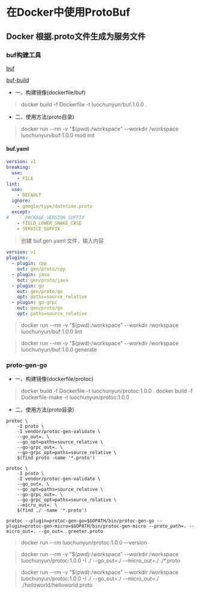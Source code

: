 # 在Docker中使用ProtoBuf

## Docker 根据.proto文件生成为服务文件

### buf构建工具

[buf](https://github.com/bufbuild/buf)

[buf-build](https://buf.build/)

- 一、构建镜像(dockerfile/buf)

> docker build -f Dockerfile -t luochunyun/buf:1.0.0 .

- 二、使用方法(proto目录)

> docker run --rm -v "$(pwd):/workspace" --workdir /workspace luochunyun/buf:1.0.0 mod init

#### buf.yaml
```yaml
version: v1
breaking:
  use:
    - FILE
lint:
  use:
    - DEFAULT
  ignore:
    - google/type/datetime.proto
  except:
#    - PACKAGE_VERSION_SUFFIX
    - FIELD_LOWER_SNAKE_CASE
    - SERVICE_SUFFIX
```

> 创建 buf.gen.yaml 文件，输入内容
```yaml
version: v1
plugins:
  - plugin: cpp
    out: gen/proto/cpp
  - plugin: java
    out: gen/proto/java
  - plugin: go
    out: gen/proto/go
    opt: paths=source_relative
  - plugin: go-grpc
    out: gen/proto/go
    opt: paths=source_relative
```

> docker run --rm -v "$(pwd):/workspace" --workdir /workspace luochunyun/buf:1.0.0 lint

> docker run --rm -v "$(pwd):/workspace" --workdir /workspace luochunyun/buf:1.0.0 generate

### proto-gen-go

- 一、构建镜像(dockerfile/protoc)

> docker build -f Dockerfile -t luochunyun/protoc:1.0.0 .
> docker build -f Dockerfile-make -t luochunyun/protoc:1.0.0 .

- 二、使用方法(proto目录)

```shell
protoc \
    -I proto \
    -I vendor/protoc-gen-validate \
    --go_out=. \
    --go_opt=paths=source_relative \
    --go-grpc_out=. \
    --go-grpc_opt=paths=source_relative \
    $(find proto -name '*.proto')
    
protoc \
    -I proto \
    -I vendor/protoc-gen-validate \
    --go_out=. \
    --go_opt=paths=source_relative \
    --go-grpc_out=. \
    --go-grpc_opt=paths=source_relative \
    --micro_out=. \
    $(find ./ -name '*.proto')   
    
protoc --plugin=protoc-gen-go=$GOPATH/bin/protoc-gen-go --plugin=protoc-gen-micro=$GOPATH/bin/protoc-gen-micro --proto_path=. --micro_out=. --go_out=. greeter.proto     
```

> docker run --rm luochunyun/protoc:1.0.0 --version

> docker run --rm -v "$(pwd):/workspace" --workdir /workspace luochunyun/protoc:1.0.0 -I ./ --go_out=./ --micro_out=./ ./*.proto

> docker run --rm -v "$(pwd):/workspace" --workdir /workspace luochunyun/protoc:1.0.0 -I ./ --go_out=./ --micro_out=./ ./helloworld/helloworld.proto 

